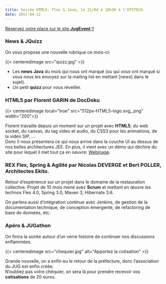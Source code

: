 ```yaml
---
title: Soirée HTML5, Flex & Java, le 21/04 à 18h30 à l'EPITECH
date: 2011-04-11
---
```


[Réservez votre place sur le site **JugEvent** !!](http://www.jugevents.org/jugevents/event/36705)

<!--more-->

### News &amp; JQuizz

On vous propose une nouvelle rubrique ce mois-ci:

{{< centeredimage src="quizz.jpg" >}}

* Les **news Java** du mois qui nous ont marqué (ou qui *vous* ont marqué si
  vous nous les envoyez sur la mailing list en mettant [news] dans le  sujet).
* Un petit <strong>quizz </strong>pour vous réveiller.

### HTML5 par Florent GARIN de DocDoku

{{< centeredimage local="true" src="512px-HTML5-logo.svg_.png" width="200">}}

Florent travaille depuis un moment sur un projet avec **HTML5**, du web  socket,
du canvas, du tag video et audio, du CSS3 pour les animations,  de la vidéo SIP,
...  
Donc il nous présentera ce qui nous arrive dans la couche UI au dessus de nos
belles architectures JEE.
En plus, il vient avec un démo qui déchire du site pour lequel il met tout ça
en oeuvre: [Webinage](http://www.webinage.fr/).

### REX Flex, Spring & Agilité par Nicolas DEVERGE et Bert POLLER, Architectes Ekito.

Retour d’expérience sur un projet dans le domaine de la restauration
collective. Projet de 10 mois mené avec **Scrum** et mettant en œuvre les
technos Flex 4.0, Spring 3.0, Maven 3, Hibernate 3.6.

On parlera aussi d’intégration continue avec Jenkins, de gestion de la
documentation technique, de conception émergente, de refactoring de base de
données, etc.

### Apéro & JUGathon

On finira la soirée autour d’un verre histoire de continuer nos discussions
enflammées.

{{< centeredimage src="chequier.jpg" alt="Apportez la cotisation" >}}

Grande nouvelle, on a enfin eu le retour de la préfecture, donc l’association du
JUG est enfin créée.  
N’oubliez pas votre chéquier, on sera là pour prendre recevoir vos
**cotisations** de 20 euros.
